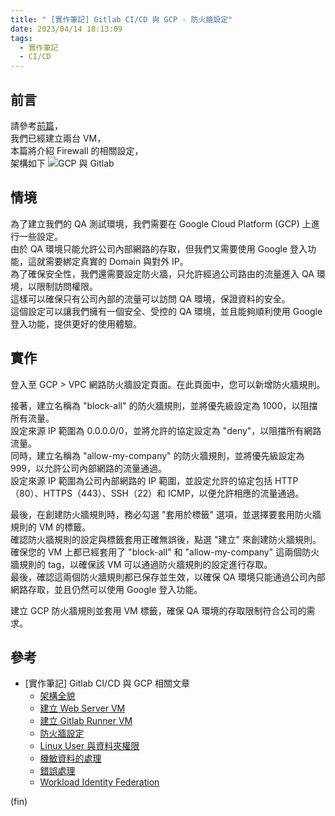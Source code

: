 ```yaml
---
title: " [實作筆記] Gitlab CI/CD 與 GCP - 防火牆設定"
date: 2023/04/14 18:13:09
tags:
  - 實作筆記
  - CI/CD
---
```


## 前言

請參考[前篇](https://blog.marsen.me/2023/04/13/2023/gitlab_ci_and_gcp_vm/)，  
我們已經建立兩台 VM，  
本篇將介紹 Firewall 的相關設定，  
架構如下
![GCP 與 Gitlab](/images/2023/gitlab-gcp.jpg)

## 情境

為了建立我們的 QA 測試環境，我們需要在 Google Cloud Platform (GCP) 上進行一些設定。  
由於 QA 環境只能允許公司內部網路的存取，但我們又需要使用 Google 登入功能，這就需要綁定真實的 Domain 與對外 IP。  
為了確保安全性，我們還需要設定防火牆，只允許經過公司路由的流量進入 QA 環境，以限制訪問權限。  
這樣可以確保只有公司內部的流量可以訪問 QA 環境，保證資料的安全。  
這個設定可以讓我們擁有一個安全、受控的 QA 環境，並且能夠順利使用 Google 登入功能，提供更好的使用體驗。

## 實作

登入至 GCP > VPC 網路防火牆設定頁面。在此頁面中，您可以新增防火牆規則。

接著，建立名稱為 "block-all" 的防火牆規則，並將優先級設定為 1000，以阻擋所有流量。  
設定來源 IP 範圍為 0.0.0.0/0，並將允許的協定設定為 "deny"，以阻擋所有網路流量。  
同時，建立名稱為 "allow-my-company" 的防火牆規則，並將優先級設定為 999，以允許公司內部網路的流量通過。  
設定來源 IP 範圍為公司內部網路的 IP 範圍，並設定允許的協定包括 HTTP（80）、HTTPS（443）、SSH（22）和 ICMP，以便允許相應的流量通過。

最後，在創建防火牆規則時，務必勾選 "套用於標籤" 選項，並選擇要套用防火牆規則的 VM 的標籤。  
確認防火牆規則的設定與標籤套用正確無誤後，點選 "建立" 來創建防火牆規則。  
確保您的 VM 上都已經套用了 "block-all" 和 "allow-my-company" 這兩個防火牆規則的 tag，以確保該 VM 可以通過防火牆規則的設定進行存取。  
最後，確認這兩個防火牆規則都已保存並生效，以確保 QA 環境只能通過公司內部網路存取，並且仍然可以使用 Google 登入功能。

建立 GCP 防火牆規則並套用 VM 標籤，確保 QA 環境的存取限制符合公司的需求。

## 參考

- [實作筆記] Gitlab CI/CD 與 GCP 相關文章
  - [架構全貌](https://blog.marsen.me/2023/04/13/2023/gitlab_ci_and_gcp_vm/)
  - [建立 Web Server VM](https://blog.marsen.me/2023/04/14/2023/gitlab_ci_and_gcp_vm_create_server/)
  - [建立 Gitlab Runner VM](https://blog.marsen.me/2023/04/14/2023/gitlab_ci_and_gcp_vm_cretae_runner/)
  - [防火牆設定](https://blog.marsen.me/2023/04/14/2023/gitlab_ci_and_gcp_vm_firewall/)
  - [Linux User 與資料夾權限](https://blog.marsen.me/2023/04/24/2023/gitlab_ci_and_gcp_vm_account/)
  - [機敏資料的處理](https://blog.marsen.me/2023/05/29/2023/gitlab_ci_and_gcp_vm_secret_config/)
  - [錯誤處理](https://blog.marsen.me/2023/11/16/2023/gitlab_ci_error_handle/)
  - [Workload Identity Federation](https://blog.marsen.me/2024/03/13/2024/gitlab_ci_and_gcp_workload_federation/)

(fin)
